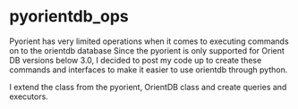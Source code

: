 # pyorientdb_ops
Pyorient has very limited operations when it comes to executing commands on to the orientdb database Since the pyorient is only supported for Orient DB versions below 3.0, I decided to post my code up to create these commands and interfaces to make it easier to use orientdb through python.

I extend the class from the pyorient, OrientDB class and create queries and executors.
